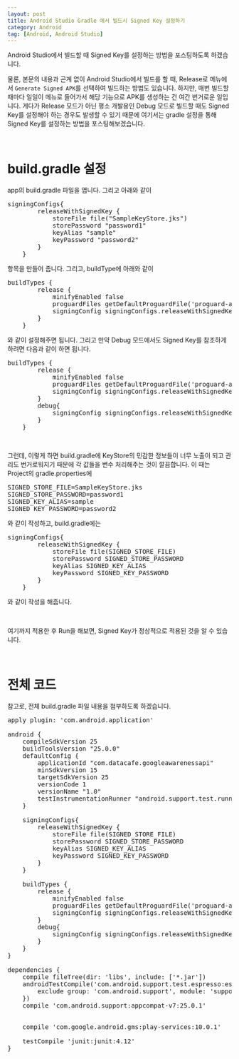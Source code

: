 ```yaml
---
layout: post
title: Android Studio Gradle 에서 빌드시 Signed Key 설정하기
category: Android
tag: [Android, Android Studio]
---
```


Android Studio에서 빌드할 때 Signed Key를 설정하는 방법을 포스팅하도록 하겠습니다.

물론, 본문의 내용과 곤계 없이 Android Studio에서 빌드를 할 때, Release로 메뉴에서
`Generate Signed APK`를 선택하여 빌드하는 방법도 있습니다. 하지만, 매번 빌드할 때마다
일일이 메뉴로 들어가서 해당 기능으로 APK를 생성하는 건 여간 번거로운 일입니다.
게다가 Release 모드가 아닌 평소 개발용인 Debug 모드로 빌드할 때도 Signed Key를
설정해야 하는 경우도 발생할 수 있기 때문에 여기서는 gradle 설정을 통해 Signed Key를
설정하는 방법을 포스팅해보겠습니다.

<br>

# build.gradle 설정

app의 build.gradle 파일을 엽니다. 그리고 아래와 같이
<pre class="prettyprint">signingConfigs{
        releaseWithSignedKey {
            storeFile file("SampleKeyStore.jks")
            storePassword "password1"
            keyAlias "sample"
            keyPassword "password2"
        }
    }
</pre>

항목을 만들어 줍니다. 그리고, buildType에 아래와 같이

<pre class="prettyprint">buildTypes {
        release {
            minifyEnabled false
            proguardFiles getDefaultProguardFile('proguard-android.txt'), 'proguard-rules.pro'
            signingConfig signingConfigs.releaseWithSignedKey
        }
    }
</pre>

와 같이 설정해주면 됩니다. 그리고 만약 Debug 모드에서도 Signed Key를 참조하게 하려면 다음과 같이 하면 됩니다.

<pre class="prettyprint">buildTypes {
        release {
            minifyEnabled false
            proguardFiles getDefaultProguardFile('proguard-android.txt'), 'proguard-rules.pro'
            signingConfig signingConfigs.releaseWithSignedKey
        }
        debug{
            signingConfig signingConfigs.releaseWithSignedKey
        }
    }
</pre>
<br>

그런데, 이렇게 하면 build.gradle에 KeyStore의 민감한 정보들이 너무 노출이 되고 관리도
번거로워지기 때문에 각 값들을 변수 처리해주는 것이 깔끔합니다. 이 때는 Project의 gradle.properties에

<pre class="prettyprint">SIGNED_STORE_FILE=SampleKeyStore.jks
SIGNED_STORE_PASSWORD=password1
SIGNED_KEY_ALIAS=sample
SIGNED_KEY_PASSWORD=password2
</pre>

와 같이 작성하고, build.gradle에는

<pre class="prettyprint">signingConfigs{
        releaseWithSignedKey {
            storeFile file(SIGNED_STORE_FILE)
            storePassword SIGNED_STORE_PASSWORD
            keyAlias SIGNED_KEY_ALIAS
            keyPassword SIGNED_KEY_PASSWORD
        }
    }
</pre>
와 같이 작성을 해줍니다.

<br>

여기까지 적용한 후 Run을 해보면, Signed Key가 정상적으로 적용된 것을 알 수 있습니다.

<br>

# 전체 코드

참고로, 전체 build.gradle 파일 내용을 첨부하도록 하겠습니다.
<pre class="prettyprint">apply plugin: 'com.android.application'

android {
    compileSdkVersion 25
    buildToolsVersion "25.0.0"
    defaultConfig {
        applicationId "com.datacafe.googleawarenessapi"
        minSdkVersion 15
        targetSdkVersion 25
        versionCode 1
        versionName "1.0"
        testInstrumentationRunner "android.support.test.runner.AndroidJUnitRunner"
    }

    signingConfigs{
        releaseWithSignedKey {
            storeFile file(SIGNED_STORE_FILE)
            storePassword SIGNED_STORE_PASSWORD
            keyAlias SIGNED_KEY_ALIAS
            keyPassword SIGNED_KEY_PASSWORD
        }
    }

    buildTypes {
        release {
            minifyEnabled false
            proguardFiles getDefaultProguardFile('proguard-android.txt'), 'proguard-rules.pro'
            signingConfig signingConfigs.releaseWithSignedKey
        }
        debug{
            signingConfig signingConfigs.releaseWithSignedKey
        }
    }
}

dependencies {
    compile fileTree(dir: 'libs', include: ['*.jar'])
    androidTestCompile('com.android.support.test.espresso:espresso-core:2.2.2', {
        exclude group: 'com.android.support', module: 'support-annotations'
    })
    compile 'com.android.support:appcompat-v7:25.0.1'


    compile 'com.google.android.gms:play-services:10.0.1'

    testCompile 'junit:junit:4.12'
}
</pre>
